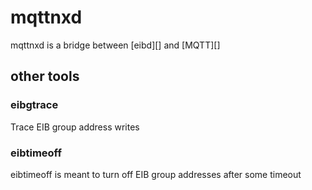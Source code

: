 # mqttnxd

mqttnxd is a bridge between [eibd][] and [MQTT][]

## other tools

### eibgtrace

Trace EIB group address writes

### eibtimeoff

eibtimeoff is meant to turn off EIB group addresses after some timeout

